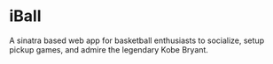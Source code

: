 # iBall
A sinatra based web app for basketball enthusiasts to socialize, setup pickup games, and admire the legendary Kobe Bryant.
